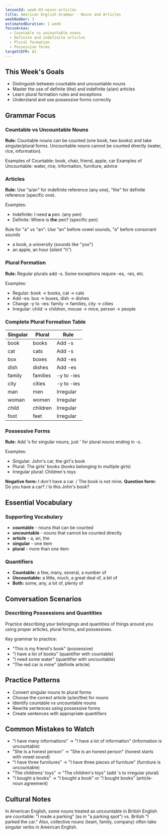 ```yaml
---
lessonId: week-03-nouns-articles
title: American English Grammar - Nouns and Articles
weekNumber: 3
estimatedDuration: 1 week
focusAreas:
  - Countable vs uncountable nouns
  - Definite and indefinite articles
  - Plural formation
  - Possessive forms
targetCEFR: A1
---
```


## This Week's Goals

- Distinguish between countable and uncountable nouns
- Master the use of definite (the) and indefinite (a/an) articles
- Learn plural formation rules and exceptions
- Understand and use possessive forms correctly

## Grammar Focus

### Countable vs Uncountable Nouns

**Rule:** Countable nouns can be counted (one book, two books) and take singular/plural forms. Uncountable nouns cannot be counted directly (water, rice, information).

Examples of Countable: book, chair, friend, apple, car
Examples of Uncountable: water, rice, information, furniture, advice

### Articles

**Rule:** Use "a/an" for indefinite reference (any one), "the" for definite reference (specific one).

Examples:
- Indefinite: I need **a** pen. (any pen)
- Definite: Where is **the** pen? (specific pen)

Rule for "a" vs "an": Use "an" before vowel sounds, "a" before consonant sounds
- a book, a university (sounds like "yoo")
- an apple, an hour (silent "h")

### Plural Formation

**Rule:** Regular plurals add -s. Some exceptions require -es, -ies, etc.

Examples:
- Regular: book → books, cat → cats
- Add -es: bus → buses, dish → dishes
- Change -y to -ies: family → families, city → cities
- Irregular: child → children, mouse → mice, person → people

### Complete Plural Formation Table

| Singular | Plural | Rule |
|----------|--------|------|
| book | books | Add -s |
| cat | cats | Add -s |
| box | boxes | Add -es |
| dish | dishes | Add -es |
| family | families | -y to -ies |
| city | cities | -y to -ies |
| man | men | Irregular |
| woman | women | Irregular |
| child | children | Irregular |
| foot | feet | Irregular |

### Possessive Forms

**Rule:** Add 's for singular nouns, just ' for plural nouns ending in -s.

Examples:
- Singular: John's car, the girl's book
- Plural: The girls' books (books belonging to multiple girls)
- Irregular plural: Children's toys

**Negative form:** I don't have a car. / The book is not mine.
**Question form:** Do you have a car? / Is this John's book?

## Essential Vocabulary

### Supporting Vocabulary
- **countable** - nouns that can be counted
- **uncountable** - nouns that cannot be counted directly
- **article** - a, an, the
- **singular** - one item
- **plural** - more than one item

### Quantifiers
- **Countable:** a few, many, several, a number of
- **Uncountable:** a little, much, a great deal of, a bit of
- **Both:** some, any, a lot of, plenty of

## Conversation Scenarios

### Describing Possessions and Quantities

Practice describing your belongings and quantities of things around you using proper articles, plural forms, and possessives.

Key grammar to practice:
- "This is my friend's book" (possessive)
- "I have a lot of books" (quantifier with countable)
- "I need some water" (quantifier with uncountable)
- "The red car is mine" (definite article)

## Practice Patterns

- Convert singular nouns to plural forms
- Choose the correct article (a/an/the) for nouns
- Identify countable vs uncountable nouns
- Rewrite sentences using possessive forms
- Create sentences with appropriate quantifiers

## Common Mistakes to Watch

- "I have many informations" → "I have a lot of information" (information is uncountable)
- "She is a honest person" → "She is an honest person" (honest starts with vowel sound)
- "I have three furnitures" → "I have three pieces of furniture" (furniture is uncountable)
- "The childrens' toys" → "The children's toys" (add 's to irregular plural)
- "I bought a books" → "I bought a book" or "I bought books" (article-noun agreement)

## Cultural Notes

In American English, some nouns treated as uncountable in British English are countable: "I made a parking" (as in "a parking spot") vs. British "I parked the car." Also, collective nouns (team, family, company) often take singular verbs in American English.